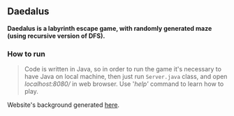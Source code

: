 ## Daedalus

**Daedalus is a labyrinth escape game, with randomly generated maze (using recursive version of DFS).**

### How to run
> Code is written in Java, so in order to run the game it's necessary to have Java on local machine, then just run `Server.java` class, and open *localhost:8080/* in web browser. Use '*help'* command to learn how to play.

Website's background generated [here](https://www.svgbackgrounds.com).
